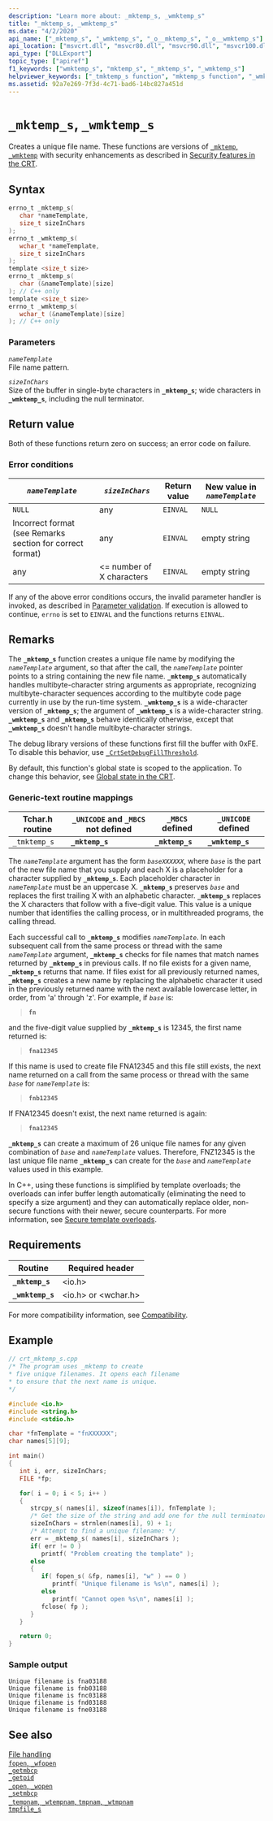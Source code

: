 ```yaml
---
description: "Learn more about: _mktemp_s, _wmktemp_s"
title: "_mktemp_s, _wmktemp_s"
ms.date: "4/2/2020"
api_name: ["_mktemp_s", "_wmktemp_s", "_o__mktemp_s", "_o__wmktemp_s"]
api_location: ["msvcrt.dll", "msvcr80.dll", "msvcr90.dll", "msvcr100.dll", "msvcr100_clr0400.dll", "msvcr110.dll", "msvcr110_clr0400.dll", "msvcr120.dll", "msvcr120_clr0400.dll", "ucrtbase.dll", "api-ms-win-crt-stdio-l1-1-0.dll", "api-ms-win-crt-private-l1-1-0.dll"]
api_type: ["DLLExport"]
topic_type: ["apiref"]
f1_keywords: ["wmktemp_s", "mktemp_s", "_mktemp_s", "_wmktemp_s"]
helpviewer_keywords: ["_tmktemp_s function", "mktemp_s function", "_wmktemp_s function", "_mktemp_s function", "files [C++], temporary", "tmktemp_s function", "wmktemp_s function", "temporary files [C++]"]
ms.assetid: 92a7e269-7f3d-4c71-bad6-14bc827a451d
---
```

# `_mktemp_s`, `_wmktemp_s`

Creates a unique file name. These functions are versions of [`_mktemp`, `_wmktemp`](mktemp-wmktemp.md) with security enhancements as described in [Security features in the CRT](../security-features-in-the-crt.md).

## Syntax

```C
errno_t _mktemp_s(
   char *nameTemplate,
   size_t sizeInChars
);
errno_t _wmktemp_s(
   wchar_t *nameTemplate,
   size_t sizeInChars
);
template <size_t size>
errno_t _mktemp_s(
   char (&nameTemplate)[size]
); // C++ only
template <size_t size>
errno_t _wmktemp_s(
   wchar_t (&nameTemplate)[size]
); // C++ only
```

### Parameters

*`nameTemplate`*\
File name pattern.

*`sizeInChars`*\
Size of the buffer in single-byte characters in **`_mktemp_s`**; wide characters in **`_wmktemp_s`**, including the null terminator.

## Return value

Both of these functions return zero on success; an error code on failure.

### Error conditions

| *`nameTemplate`* | *`sizeInChars`* | Return value | New value in *`nameTemplate`* |
|---|---|---|---|
| `NULL` | any | `EINVAL` | `NULL` |
| Incorrect format (see Remarks section for correct format) | any | `EINVAL` | empty string |
| any | <= number of X characters | `EINVAL` | empty string |

If any of the above error conditions occurs, the invalid parameter handler is invoked, as described in [Parameter validation](../parameter-validation.md). If execution is allowed to continue, `errno` is set to `EINVAL` and the functions returns `EINVAL`.

## Remarks

The **`_mktemp_s`** function creates a unique file name by modifying the *`nameTemplate`* argument, so that after the call, the *`nameTemplate`* pointer points to a string containing the new file name. **`_mktemp_s`** automatically handles multibyte-character string arguments as appropriate, recognizing multibyte-character sequences according to the multibyte code page currently in use by the run-time system. **`_wmktemp_s`** is a wide-character version of **`_mktemp_s`**; the argument of **`_wmktemp_s`** is a wide-character string. **`_wmktemp_s`** and **`_mktemp_s`** behave identically otherwise, except that **`_wmktemp_s`** doesn't handle multibyte-character strings.

The debug library versions of these functions first fill the buffer with 0xFE. To disable this behavior, use [`_CrtSetDebugFillThreshold`](crtsetdebugfillthreshold.md).

By default, this function's global state is scoped to the application. To change this behavior, see [Global state in the CRT](../global-state.md).

### Generic-text routine mappings

| Tchar.h routine | `_UNICODE` and `_MBCS` not defined | `_MBCS` defined | `_UNICODE` defined |
|---|---|---|---|
| `_tmktemp_s` | **`_mktemp_s`** | **`_mktemp_s`** | **`_wmktemp_s`** |

The *`nameTemplate`* argument has the form *`baseXXXXXX`*, where *`base`* is the part of the new file name that you supply and each X is a placeholder for a character supplied by **`_mktemp_s`**. Each placeholder character in *`nameTemplate`* must be an uppercase X. **`_mktemp_s`** preserves *`base`* and replaces the first trailing X with an alphabetic character. **`_mktemp_s`** replaces the X characters that follow with a five-digit value. This value is a unique number that identifies the calling process, or in multithreaded programs, the calling thread.

Each successful call to **`_mktemp_s`** modifies *`nameTemplate`*. In each subsequent call from the same process or thread with the same *`nameTemplate`* argument, **`_mktemp_s`** checks for file names that match names returned by **`_mktemp_s`** in previous calls. If no file exists for a given name, **`_mktemp_s`** returns that name. If files exist for all previously returned names, **`_mktemp_s`** creates a new name by replacing the alphabetic character it used in the previously returned name with the next available lowercase letter, in order, from 'a' through 'z'. For example, if *`base`* is:

> **`fn`**

and the five-digit value supplied by **`_mktemp_s`** is 12345, the first name returned is:

> **`fna12345`**

If this name is used to create file FNA12345 and this file still exists, the next name returned on a call from the same process or thread with the same *`base`* for *`nameTemplate`* is:

> **`fnb12345`**

If FNA12345 doesn't exist, the next name returned is again:

> **`fna12345`**

**`_mktemp_s`** can create a maximum of 26 unique file names for any given combination of *`base`* and *`nameTemplate`* values. Therefore, FNZ12345 is the last unique file name **`_mktemp_s`** can create for the *`base`* and *`nameTemplate`* values used in this example.

In C++, using these functions is simplified by template overloads; the overloads can infer buffer length automatically (eliminating the need to specify a size argument) and they can automatically replace older, non-secure functions with their newer, secure counterparts. For more information, see [Secure template overloads](../secure-template-overloads.md).

## Requirements

| Routine | Required header |
|---|---|
| **`_mktemp_s`** | \<io.h> |
| **`_wmktemp_s`** | \<io.h> or \<wchar.h> |

For more compatibility information, see [Compatibility](../compatibility.md).

## Example

```cpp
// crt_mktemp_s.cpp
/* The program uses _mktemp to create
* five unique filenames. It opens each filename
* to ensure that the next name is unique.
*/

#include <io.h>
#include <string.h>
#include <stdio.h>

char *fnTemplate = "fnXXXXXX";
char names[5][9];

int main()
{
   int i, err, sizeInChars;
   FILE *fp;

   for( i = 0; i < 5; i++ )
   {
      strcpy_s( names[i], sizeof(names[i]), fnTemplate );
      /* Get the size of the string and add one for the null terminator.*/
      sizeInChars = strnlen(names[i], 9) + 1;
      /* Attempt to find a unique filename: */
      err = _mktemp_s( names[i], sizeInChars );
      if( err != 0 )
         printf( "Problem creating the template" );
      else
      {
         if( fopen_s( &fp, names[i], "w" ) == 0 )
            printf( "Unique filename is %s\n", names[i] );
         else
            printf( "Cannot open %s\n", names[i] );
         fclose( fp );
      }
   }

   return 0;
}
```

### Sample output

```Output
Unique filename is fna03188
Unique filename is fnb03188
Unique filename is fnc03188
Unique filename is fnd03188
Unique filename is fne03188
```

## See also

[File handling](../file-handling.md)\
[`fopen`, `_wfopen`](fopen-wfopen.md)\
[`_getmbcp`](getmbcp.md)\
[`_getpid`](getpid.md)\
[`_open`, `_wopen`](open-wopen.md)\
[`_setmbcp`](setmbcp.md)\
[`_tempnam`, `_wtempnam`, `tmpnam`, `_wtmpnam`](tempnam-wtempnam-tmpnam-wtmpnam.md)\
[`tmpfile_s`](tmpfile-s.md)
